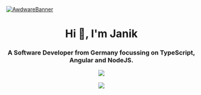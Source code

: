 [![AwdwareBanner](https://user-images.githubusercontent.com/37637338/124481340-76a98f00-dda8-11eb-9b4a-ec0eeee7fcc4.png)](https://two.awdware.de)

<h1 align="center">Hi 👋, I'm Janik</h1>
<h3 align="center">A Software Developer from Germany focussing on TypeScript, Angular and NodeJS.</h3>

<div align="center">
</div>

<div align="center">
<img align="center" src="https://github-readme-stats.vercel.app/api?username=loaderb0t&theme=radical&count_private=true&show_icons=true&include_all_commits=true">
<br><br>
<img align="center" src="https://github-readme-stats.vercel.app/api/top-langs/?username=loaderb0t&theme=radical&layout=compact">
</div>
